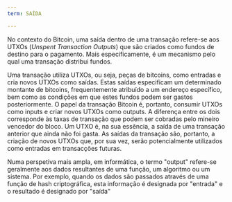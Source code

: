 ```yaml
---
term: SAÍDA

---
```

No contexto do Bitcoin, uma saída dentro de uma transação refere-se aos UTXOs (*Unspent Transaction Outputs*) que são criados como fundos de destino para o pagamento. Mais especificamente, é um mecanismo pelo qual uma transação distribui fundos.

Uma transação utiliza UTXOs, ou seja, peças de bitcoins, como entradas e cria novos UTXOs como saídas. Estas saídas especificam um determinado montante de bitcoins, frequentemente atribuído a um endereço específico, bem como as condições em que estes fundos podem ser gastos posteriormente. O papel da transação Bitcoin é, portanto, consumir UTXOs como inputs e criar novos UTXOs como outputs. A diferença entre os dois corresponde às taxas de transação que podem ser cobradas pelo mineiro vencedor do bloco. Um UTXO é, na sua essência, a saída de uma transação anterior que ainda não foi gasta. As saídas da transação são, portanto, a criação de novos UTXOs que, por sua vez, serão potencialmente utilizados como entradas em transacções futuras.

Numa perspetiva mais ampla, em informática, o termo "output" refere-se geralmente aos dados resultantes de uma função, um algoritmo ou um sistema. Por exemplo, quando os dados são passados através de uma função de hash criptográfica, esta informação é designada por "entrada" e o resultado é designado por "saída"